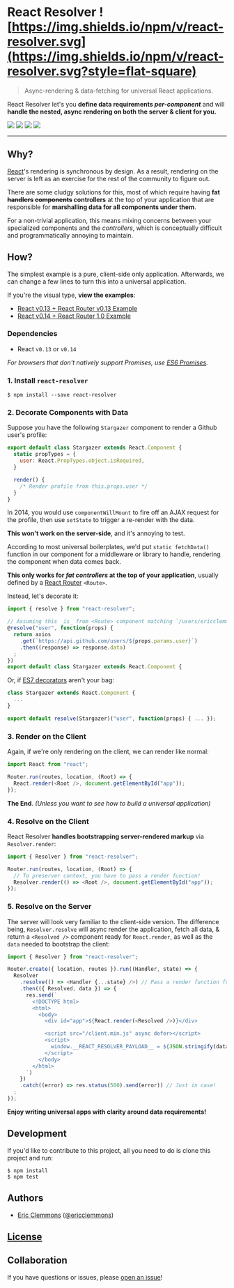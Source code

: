 # React Resolver ![https://img.shields.io/npm/v/react-resolver.svg](https://img.shields.io/npm/v/react-resolver.svg?style=flat-square)

> Async-rendering & data-fetching for universal React applications.

React Resolver let's you **define data requirements _per-component_**
and will **handle the nested, async rendering on both the server & client for you.**

[![](https://img.shields.io/github/issues-raw/ericclemmons/react-resolver.svg?style=flat-square)](https://github.com/ericclemmons/react-resolver/issues)
[![](https://img.shields.io/travis/ericclemmons/react-resolver/master.svg?style=flat-square)](https://travis-ci.org/ericclemmons/react-resolver)
[![](https://img.shields.io/david/ericclemmons/react-resolver.svg?style=flat-square)](https://david-dm.org/ericclemmons/react-resolver#info=dependencies)
[![](https://img.shields.io/badge/slack-@react--resolver-61DAFB.svg?style=flat-square)](http://www.reactiflux.com)

- - -

## Why?

[React][react]'s rendering is synchronous by design.
As a result, rendering on the server is left as an exercise for the rest of the
community to figure out.

There are some cludgy solutions for this, most of which require having
**fat ~~handlers~~ ~~components~~ controllers** at the top of your application
that are responsible for **marshalling data for all components under them**.

For a non-trivial application, this means mixing concerns between your
specialized components and the _controllers_, which is conceptually difficult
and programmatically annoying to maintain.


## How?

The simplest example is a pure, client-side only application.  Afterwards,
we can change a few lines to turn this into a universal application.

If you're the visual type, **view the examples**:

- [React v0.13 + React Router v0.13 Example](https://github.com/ericclemmons/react-resolver/tree/v2/examples/react-v0.13)
- [React v0.14 + React Router 1.0 Example](https://github.com/ericclemmons/react-resolver/tree/v2/examples/react-v0.14)


### Dependencies

- React `v0.13` or `v0.14`

_For browsers that don't natively support Promises, use [ES6 Promises](https://github.com/jakearchibald/es6-promise)._


### 1. Install `react-resolver`

```shell
$ npm install --save react-resolver
```


### 2. Decorate Components with Data

Suppose you have the following `Stargazer` component to render a Github user's
profile:

```js
export default class Stargazer extends React.Component {
  static propTypes = {
    user: React.PropTypes.object.isRequired,
  }

  render() {
    /* Render profile from this.props.user */
  }
}
```

In 2014, you would use `componentWillMount` to fire off an AJAX request for
the profile, then use `setState` to trigger a re-render with the data.

**This won't work on the server-side**, and it's annoying to test.

According to most universal boilerplates, we'd put `static fetchData()` function
in our component for a middleware or library to handle, rendering the component
when data comes back.

**This only works for _fat controllers_ at the top of your application**,
usually defined by a [React Router][router] `<Route>`.

Instead, let's decorate it:

```js
import { resolve } from "react-resolver";

// Assuming this _is_ from <Route> component matching `/users/ericclemmons`
@resolve("user", function(props) {
  return axios
    .get(`https://api.github.com/users/${props.params.user}`)
    .then((response) => response.data)
  ;
})
export default class Stargazer extends React.Component {
```

Or, if [ES7 decorators][decorators] aren't your bag:

```js
class Stargazer extends React.Component {
  ...
}

export default resolve(Stargazer)("user", function(props) { ... });
```


### 3. Render on the Client

Again, if we're only rendering on the client, we can render like normal:

```js
import React from "react";

Router.run(routes, location, (Root) => {
  React.render(<Root />, document.getElementById("app"));
});
```

**The End**.  _(Unless you want to see how to build a universal application)_


### 4. Resolve on the Client

React Resolver **handles bootstrapping server-rendered markup** via
`Resolver.render`:

```js
import { Resolver } from "react-resolver";

Router.run(routes, location, (Root) => {
  // To preserver context, you have to pass a render function!
  Resolver.render(() => <Root />, document.getElementById("app"));
});
```


### 5. Resolve on the Server

The server will look very familiar to the client-side version.  The difference
being, `Resolver.resolve` will async render the application, fetch all data, &
return a `<Resolved />` component ready for `React.render`, as well as the
`data` needed to bootstrap the client:

```js
import { Resolver } from "react-resolver";

Router.create({ location, routes }).run((Handler, state) => {
  Resolver
    .resolve(() => <Handler {...state} />) // Pass a render function for context!
    .then(({ Resolved, data }) => {
      res.send(`
        <!DOCTYPE html>
        <html>
          <body>
            <div id="app">${React.render(<Resolved />)}</div>

            <script src="/client.min.js" async defer></script>
            <script>
              window.__REACT_RESOLVER_PAYLOAD__ = ${JSON.stringify(data)}
            </script>
          </body>
        </html>
      `)
    })
    .catch((error) => res.status(500).send(error)) // Just in case!
  ;
});
```

**Enjoy writing universal apps with clarity around data requirements!**


## Development

If you'd like to contribute to this project, all you need to do is clone
this project and run:

```shell
$ npm install
$ npm test
```


## Authors

- [Eric Clemmons](mailto:eric@smarterspam.com>) ([@ericclemmons][twitter])


## [License][license]


## Collaboration

If you have questions or issues, please [open an issue][issue]!


[1]: https://github.com/ericclemmons/react-resolver/blob/v1/README.md
[2]: https://github.com/ericclemmons/react-resolver/blob/v2/README.md
[changelog]: https://github.com/ericclemmons/react-resolver/blob/master/CHANGELOG.md
[decorators]: https://github.com/wycats/javascript-decorators
[demo]: https://cdn.rawgit.com/ericclemmons/react-resolver/master/examples/stargazers/public/index.html
[issue]: https://github.com/ericclemmons/react-resolver/issues/new
[license]: https://github.com/ericclemmons/react-resolver/blob/master/LICENSE
[react]: http://facebook.github.io/react/
[router]: https://github.com/rackt/react-router/
[twitter]: https://twitter.com/ericclemmons/
[upcoming]: https://github.com/ericclemmons/react-resolver/blob/master/CHANGELOG.md#upcoming
